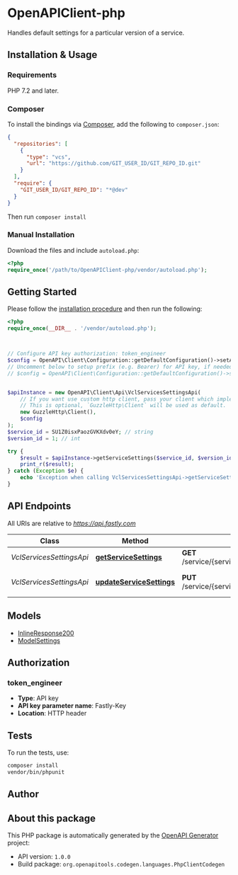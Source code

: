 # OpenAPIClient-php

Handles default settings for a particular version of a service.


## Installation & Usage

### Requirements

PHP 7.2 and later.

### Composer

To install the bindings via [Composer](https://getcomposer.org/), add the following to `composer.json`:

```json
{
  "repositories": [
    {
      "type": "vcs",
      "url": "https://github.com/GIT_USER_ID/GIT_REPO_ID.git"
    }
  ],
  "require": {
    "GIT_USER_ID/GIT_REPO_ID": "*@dev"
  }
}
```

Then run `composer install`

### Manual Installation

Download the files and include `autoload.php`:

```php
<?php
require_once('/path/to/OpenAPIClient-php/vendor/autoload.php');
```

## Getting Started

Please follow the [installation procedure](#installation--usage) and then run the following:

```php
<?php
require_once(__DIR__ . '/vendor/autoload.php');



// Configure API key authorization: token_engineer
$config = OpenAPI\Client\Configuration::getDefaultConfiguration()->setApiKey('Fastly-Key', 'YOUR_API_KEY');
// Uncomment below to setup prefix (e.g. Bearer) for API key, if needed
// $config = OpenAPI\Client\Configuration::getDefaultConfiguration()->setApiKeyPrefix('Fastly-Key', 'Bearer');


$apiInstance = new OpenAPI\Client\Api\VclServicesSettingsApi(
    // If you want use custom http client, pass your client which implements `GuzzleHttp\ClientInterface`.
    // This is optional, `GuzzleHttp\Client` will be used as default.
    new GuzzleHttp\Client(),
    $config
);
$service_id = SU1Z0isxPaozGVKXdv0eY; // string
$version_id = 1; // int

try {
    $result = $apiInstance->getServiceSettings($service_id, $version_id);
    print_r($result);
} catch (Exception $e) {
    echo 'Exception when calling VclServicesSettingsApi->getServiceSettings: ', $e->getMessage(), PHP_EOL;
}

```

## API Endpoints

All URIs are relative to *https://api.fastly.com*

Class | Method | HTTP request | Description
------------ | ------------- | ------------- | -------------
*VclServicesSettingsApi* | [**getServiceSettings**](docs/Api/VclServicesSettingsApi.md#getservicesettings) | **GET** /service/{service_id}/version/{version_id}/settings | Get service settings
*VclServicesSettingsApi* | [**updateServiceSettings**](docs/Api/VclServicesSettingsApi.md#updateservicesettings) | **PUT** /service/{service_id}/version/{version_id}/settings | Update service settings

## Models

- [InlineResponse200](docs/Model/InlineResponse200.md)
- [ModelSettings](docs/Model/ModelSettings.md)

## Authorization

### token_engineer

- **Type**: API key
- **API key parameter name**: Fastly-Key
- **Location**: HTTP header


## Tests

To run the tests, use:

```bash
composer install
vendor/bin/phpunit
```

## Author



## About this package

This PHP package is automatically generated by the [OpenAPI Generator](https://openapi-generator.tech) project:

- API version: `1.0.0`
- Build package: `org.openapitools.codegen.languages.PhpClientCodegen`
